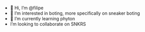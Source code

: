 - 👋 Hi, I’m @filipe
- 👀 I’m interested in boting, more specifically on sneaker boting
- 🌱 I’m currently learning phyton
- I’m looking to collaborate on SNKRS 
